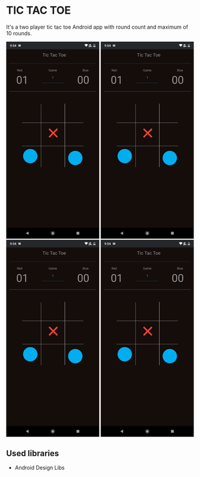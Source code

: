 ﻿# TIC TAC TOE

It's a two player tic tac toe Android app with round count and maximum of 10 rounds.


<img src="Screens/Screenshot0.png" width="250" />
<img src="Screens/Screenshot0.png" width="250" />
<img src="Screens/Screenshot0.png" width="250" />
<img src="Screens/Screenshot0.png" width="250" />


## Used libraries

- Android Design Libs


